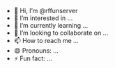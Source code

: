 - 👋 Hi, I’m @rffunserver
- 👀 I’m interested in ...
- 🌱 I’m currently learning ...
- 💞️ I’m looking to collaborate on ...
- 📫 How to reach me ...
- 😄 Pronouns: ...
- ⚡ Fun fact: ...

<!---
rffunserver/rffunserver is a ✨ special ✨ repository because its `README.md` (this file) appears on your GitHub profile.
You can click the Preview link to take a look at your changes.
--->
